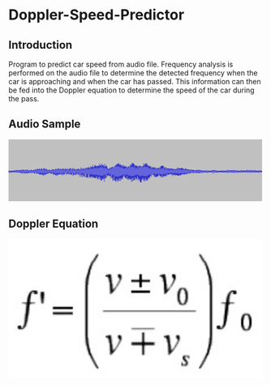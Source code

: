 # Doppler-Speed-Predictor
## Introduction
Program to predict car speed from audio file. Frequency analysis is performed on the audio file to determine the detected frequency when the car is approaching and when the car has passed. This information can then be fed into the Doppler equation to determine the speed of the car during the pass. 

## Audio Sample
<img src="Images/Audio_Sample.png" width = 500> 

## Doppler Equation
<img src="Images/Doppler_Equation.PNG" width = 500>


